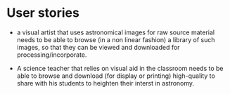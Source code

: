 # User stories

* a visual artist that uses astronomical images for raw source material needs to be able to browse (in a non linear fashion) a library of such images, so that they can be viewed and downloaded for processing/incorporate.

* A science teacher that relies on visual aid in the classroom needs to be able to browse and download (for display or printing) high-quality to share with his students to heighten their interst in astronomy.

